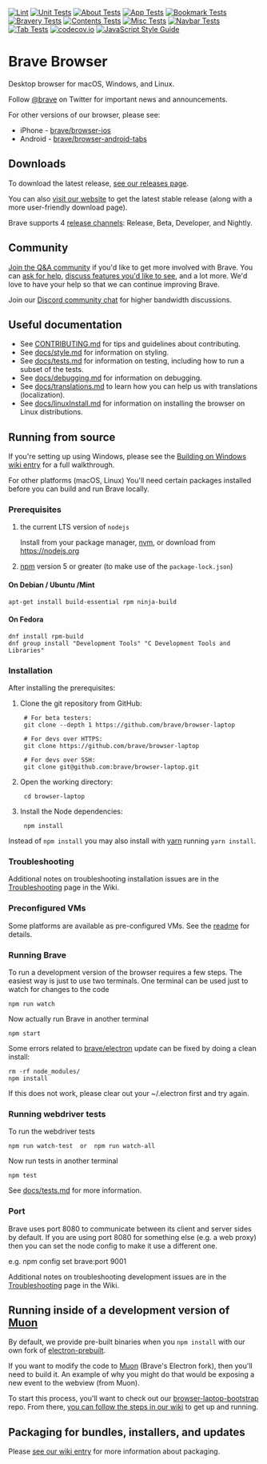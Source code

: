 [![Lint](https://badges.herokuapp.com/travis/brave/browser-laptop?env=TEST_DIR=lint&label=lint)](https://travis-ci.org/brave/browser-laptop)
[![Unit Tests](https://badges.herokuapp.com/travis/brave/browser-laptop?env=TEST_DIR=unit&label=unit-tests)](https://travis-ci.org/brave/browser-laptop)
[![About Tests](https://badges.herokuapp.com/travis/brave/browser-laptop?env=TEST_DIR=about&label=about-tests)](https://travis-ci.org/brave/browser-laptop)
[![App Tests](https://badges.herokuapp.com/travis/brave/browser-laptop?env=TEST_DIR=app&label=app-tests)](https://travis-ci.org/brave/browser-laptop)
[![Bookmark Tests](https://badges.herokuapp.com/travis/brave/browser-laptop?env=TEST_DIR=bookmark-components&label=bookmark-component-tests)](https://travis-ci.org/brave/browser-laptop)
[![Bravery Tests](https://badges.herokuapp.com/travis/brave/browser-laptop?env=TEST_DIR=bravery-components&label=bravery-component-tests)](https://travis-ci.org/brave/browser-laptop)
[![Contents Tests](https://badges.herokuapp.com/travis/brave/browser-laptop?env=TEST_DIR=contents&label=contents-tests)](https://travis-ci.org/brave/browser-laptop)
[![Misc Tests](https://badges.herokuapp.com/travis/brave/browser-laptop?env=TEST_DIR=misc-components&label=misc-components-tests)](https://travis-ci.org/brave/browser-laptop)
[![Navbar Tests](https://badges.herokuapp.com/travis/brave/browser-laptop?env=TEST_DIR=navbar-components&label=navbar-components-tests)](https://travis-ci.org/brave/browser-laptop)
[![Tab Tests](https://badges.herokuapp.com/travis/brave/browser-laptop?env=TEST_DIR=tab-components&label=tab-components-tests)](https://travis-ci.org/brave/browser-laptop)
[![codecov.io](https://codecov.io/github/brave/browser-laptop/coverage.svg?branch=master)](https://codecov.io/gh/brave/browser-laptop?branch=master)
[![JavaScript Style Guide](https://img.shields.io/badge/code_style-standard-brightgreen.svg)](https://standardjs.com)

# Brave Browser

Desktop browser for macOS, Windows, and Linux.

Follow [@brave](https://twitter.com/brave) on Twitter for important news and announcements.

For other versions of our browser, please see:
* iPhone - [brave/browser-ios](https://github.com/brave/browser-ios)
* Android - [brave/browser-android-tabs](https://github.com/brave/browser-android-tabs)

## Downloads

To download the latest release, [see our releases page](https://github.com/brave/browser-laptop/releases).

You can also [visit our website](https://brave.com/downloads.html) to get the latest stable release (along with a more user-friendly download page).

Brave supports 4 [release channels](https://github.com/brave/browser-laptop/wiki/Release-channels): Release, Beta, Developer, and Nightly.

## Community

[Join the Q&A community](https://community.brave.com/) if you'd like to get more involved with Brave. You can [ask for help](https://community.brave.com/c/help-me),
[discuss features you'd like to see](https://community.brave.com/c/feature-requests), and a lot more. We'd love to have your help so that we can continue improving Brave.

Join our [Discord community chat](https://discordapp.com/invite/k57tYrS) for higher bandwidth discussions.

## Useful documentation

* See [CONTRIBUTING.md](CONTRIBUTING.md) for tips and guidelines about contributing.
* See [docs/style.md](docs/style.md) for information on styling.
* See [docs/tests.md](docs/tests.md) for information on testing, including how to run a subset of the tests.
* See [docs/debugging.md](docs/debugging.md) for information on debugging.
* See [docs/translations.md](docs/translations.md) to learn how you can help us with translations (localization).
* See [docs/linuxInstall.md](docs/linuxInstall.md) for information on installing the browser on Linux distributions.

## Running from source

If you're setting up using Windows, please see the [Building on Windows wiki entry](https://github.com/brave/browser-laptop/wiki/(setup)-Windows-build-guide) for a full walkthrough.

For other platforms (macOS, Linux) You'll need certain packages installed before you can build and run Brave locally.

### Prerequisites

1. the current LTS version of `nodejs`

    Install from your package manager, [nvm](https://github.com/creationix/nvm), or download from https://nodejs.org

2. [npm](https://github.com/npm/npm) version 5 or greater (to make use of the `package-lock.json`)

#### On Debian / Ubuntu /Mint

````
apt-get install build-essential rpm ninja-build
````

#### On Fedora

````
dnf install rpm-build
dnf group install "Development Tools" "C Development Tools and Libraries"
````

### Installation

After installing the prerequisites:

1. Clone the git repository from GitHub:

        # For beta testers:
        git clone --depth 1 https://github.com/brave/browser-laptop

        # For devs over HTTPS:
        git clone https://github.com/brave/browser-laptop

        # For devs over SSH:
        git clone git@github.com:brave/browser-laptop.git

2. Open the working directory:

        cd browser-laptop

3. Install the Node dependencies:

        npm install

Instead of `npm install` you may also install with [yarn](https://github.com/yarnpkg/yarn) running `yarn install`.

### Troubleshooting

Additional notes on troubleshooting installation issues are in the [Troubleshooting](https://github.com/brave/browser-laptop/wiki/Troubleshooting) page in the Wiki.

### Preconfigured VMs

Some platforms are available as pre-configured VMs. See the [readme](https://github.com/brave/browser-laptop/blob/master/test/vms/vagrant/README.md) for details.

### Running Brave

To run a development version of the browser requires a few steps. The easiest way is just to use two
terminals. One terminal can be used just to watch for changes to the code

    npm run watch

Now actually run Brave in another terminal

    npm start

Some errors related to [brave/electron](https://github.com/brave/electron) update can be fixed by doing a clean install:

    rm -rf node_modules/
    npm install

If this does not work, please clear out your ~/.electron first and try again.

### Running webdriver tests

To run the webdriver tests

    npm run watch-test  or  npm run watch-all

Now run tests in another terminal

    npm test

See [docs/tests.md](docs/tests.md) for more information.

### Port

Brave uses port 8080 to communicate between its client and server sides by default. If you are using port 8080 for something else (e.g. a web proxy) then you can set the node config to make it use a different one.

e.g.
npm config set brave:port 9001

Additional notes on troubleshooting development issues are in the [Troubleshooting](https://github.com/brave/browser-laptop/wiki/Troubleshooting) page in the Wiki.

## Running inside of a development version of [Muon](https://github.com/brave/muon)

By default, we provide pre-built binaries when you `npm install` with our own fork of [electron-prebuilt](https://github.com/brave/electron-prebuilt).

If you want to modify the code to [Muon](https://github.com/brave/muon) (Brave's Electron fork), then you'll need to build it. An example of why you might do that would be exposing a new event to the webview (from Muon).

To start this process, you'll want to check out our [browser-laptop-bootstrap](https://github.com/brave/browser-laptop-bootstrap) repo. From there, [you can follow the steps in our wiki](https://github.com/brave/browser-laptop-bootstrap/wiki) to get up and running.

## Packaging for bundles, installers, and updates

Please [see our wiki entry](https://github.com/brave/browser-laptop/wiki/Packaging-for-bundles,-installers,-and-updates) for more information about packaging.
